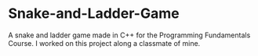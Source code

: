 # Snake-and-Ladder-Game
A snake and ladder game made in C++ for the Programming Fundamentals Course. I worked on this project along a classmate of mine.
